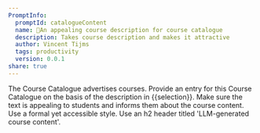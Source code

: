 ```yaml
---
PromptInfo:
  promptId: catalogueContent
  name: 📇An appealing course description for course catalogue
  description: Takes course description and makes it attractive
  author: Vincent Tijms
  tags: productivity
  version: 0.0.1
share: true
---
```

The Course Catalogue advertises courses. Provide an entry for this Course Catalogue on the basis of the description in {{selection}}. Make sure the text is appealing to students and informs them about the course content. Use a formal yet accessible style. Use an h2 header titled 'LLM-generated course content'.